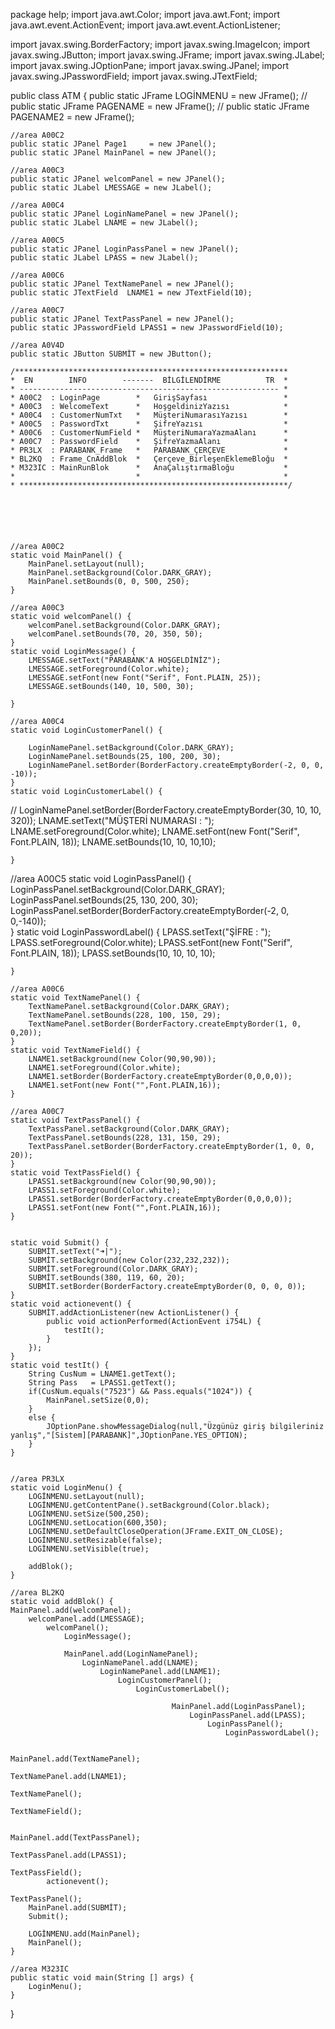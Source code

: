 package help;
import java.awt.Color;
import java.awt.Font;
import java.awt.event.ActionEvent;
import java.awt.event.ActionListener;

import javax.swing.BorderFactory;
import javax.swing.ImageIcon;
import javax.swing.JButton;
import javax.swing.JFrame;
import javax.swing.JLabel;
import javax.swing.JOptionPane;
import javax.swing.JPanel;
import javax.swing.JPasswordField;
import javax.swing.JTextField;

public class ATM {
	public static  JFrame LOGİNMENU = new JFrame();
//	public static  JFrame PAGENAME  = new JFrame();
//	public static  JFrame PAGENAME2 = new JFrame();
	
	//area A00C2
	public static JPanel Page1     = new JPanel();
	public static JPanel MainPanel = new JPanel();
	
	//area A00C3
	public static JPanel welcomPanel = new JPanel();
	public static JLabel LMESSAGE = new JLabel();
	
	//area A00C4
	public static JPanel LoginNamePanel = new JPanel();
	public static JLabel LNAME = new JLabel();
	
	//area A00C5
	public static JPanel LoginPassPanel = new JPanel();
	public static JLabel LPASS = new JLabel();

	//area A00C6
	public static JPanel TextNamePanel = new JPanel();
	public static JTextField  LNAME1 = new JTextField(10);
	
	//area A00C7
	public static JPanel TextPassPanel = new JPanel();
	public static JPasswordField LPASS1 = new JPasswordField(10);
	
	//area A0V4D
	public static JButton SUBMİT = new JButton();

	/*************************************************************
	*  EN        INFO        -------  BİLGİLENDİRME          TR  *
	* ---------------------------------------------------------- *
	* A00C2  : LoginPage        *   GirişSayfası                 *
	* A00C3  : WelcomeText      *   HoşgeldinizYazısı            *
	* A00C4  : CustomerNumTxt   *   MüşteriNumarasıYazısı        *
	* A00C5  : PasswordTxt      *   ŞifreYazısı                  *
	* A00C6  : CustomerNumField *   MüşteriNumaraYazmaAlanı      *
	* A00C7  : PasswordField    *   ŞifreYazmaAlanı              *
	* PR3LX  : PARABANK_Frame   *   PARABANK_ÇERÇEVE             * 
	* BL2KQ  : Frame_CnAddBlok  *   Çerçeve_BirleşenEklemeBloğu  *
	* M323IC : MainRunBlok      *   AnaÇalıştırmaBloğu           * 
	*                           *                                *
	* ************************************************************/
	
	
	
	

	
	//area A00C2
	static void MainPanel() {
		MainPanel.setLayout(null);
		MainPanel.setBackground(Color.DARK_GRAY);
		MainPanel.setBounds(0, 0, 500, 250);
	}
	
	//area A00C3
	static void welcomPanel() {
		welcomPanel.setBackground(Color.DARK_GRAY);
		welcomPanel.setBounds(70, 20, 350, 50);
	}
	static void LoginMessage() {
		LMESSAGE.setText("PARABANK'A HOŞGELDİNİZ");
		LMESSAGE.setForeground(Color.white);
		LMESSAGE.setFont(new Font("Serif", Font.PLAIN, 25));
		LMESSAGE.setBounds(140, 10, 500, 30);
		 
	}
	
	//area A00C4
	static void LoginCustomerPanel() {
		
		LoginNamePanel.setBackground(Color.DARK_GRAY);
		LoginNamePanel.setBounds(25, 100, 200, 30);
		LoginNamePanel.setBorder(BorderFactory.createEmptyBorder(-2, 0, 0, -10));
	}
  	static void LoginCustomerLabel() {
//		 LoginNamePanel.setBorder(BorderFactory.createEmptyBorder(30, 10, 10, 320));
		LNAME.setText("MÜŞTERİ NUMARASI : ");
		LNAME.setForeground(Color.white);
		LNAME.setFont(new Font("Serif", Font.PLAIN, 18));
		LNAME.setBounds(10, 10, 10,10);

	}
  	
  //area A00C5
	static void LoginPassPanel() {
		LoginPassPanel.setBackground(Color.DARK_GRAY);
		LoginPassPanel.setBounds(25, 130, 200, 30);
		LoginPassPanel.setBorder(BorderFactory.createEmptyBorder(-2, 0, 0,-140));	
	}
	static void LoginPasswordLabel() {
		LPASS.setText("ŞİFRE : ");
		LPASS.setForeground(Color.white);
		LPASS.setFont(new Font("Serif", Font.PLAIN, 18));
		LPASS.setBounds(10, 10, 10, 10);
		
	}
	
	//area A00C6
	static void TextNamePanel() {
		TextNamePanel.setBackground(Color.DARK_GRAY);
		TextNamePanel.setBounds(228, 100, 150, 29);
		TextNamePanel.setBorder(BorderFactory.createEmptyBorder(1, 0, 0,20));	
	}
	static void TextNameField() {
		LNAME1.setBackground(new Color(90,90,90));
		LNAME1.setForeground(Color.white);
		LNAME1.setBorder(BorderFactory.createEmptyBorder(0,0,0,0));
		LNAME1.setFont(new Font("",Font.PLAIN,16));
	}
	
	//area A00C7
	static void TextPassPanel() {
		TextPassPanel.setBackground(Color.DARK_GRAY);
		TextPassPanel.setBounds(228, 131, 150, 29);
		TextPassPanel.setBorder(BorderFactory.createEmptyBorder(1, 0, 0, 20));
	}
	static void TextPassField() {
		LPASS1.setBackground(new Color(90,90,90));
		LPASS1.setForeground(Color.white);
		LPASS1.setBorder(BorderFactory.createEmptyBorder(0,0,0,0));
		LPASS1.setFont(new Font("",Font.PLAIN,16));
	}
	
	
	static void Submit() {
		SUBMİT.setText("➜|");
		SUBMİT.setBackground(new Color(232,232,232));
		SUBMİT.setForeground(Color.DARK_GRAY);
		SUBMİT.setBounds(380, 119, 60, 20);
		SUBMİT.setBorder(BorderFactory.createEmptyBorder(0, 0, 0, 0));
	}
	static void actionevent() { 
		SUBMİT.addActionListener(new ActionListener() {
			public void actionPerformed(ActionEvent i754L) {
				testIt();
			}
		});
	}
	static void testIt() {
		String CusNum = LNAME1.getText();
		String Pass   = LPASS1.getText();
		if(CusNum.equals("7523") && Pass.equals("1024")) {
			MainPanel.setSize(0,0);
		}
		else {
			JOptionPane.showMessageDialog(null,"Üzgünüz giriş bilgileriniz yanlış","[Sistem][PARABANK]",JOptionPane.YES_OPTION);
		}
	}
	
	
	//area PR3LX
	static void LoginMenu() {
		LOGİNMENU.setLayout(null);
		LOGİNMENU.getContentPane().setBackground(Color.black);
		LOGİNMENU.setSize(500,250);
		LOGİNMENU.setLocation(600,350);
		LOGİNMENU.setDefaultCloseOperation(JFrame.EXIT_ON_CLOSE);
		LOGİNMENU.setResizable(false);
		LOGİNMENU.setVisible(true);
		
		addBlok();
	}
	
	//area BL2KQ
	static void addBlok() {
	MainPanel.add(welcomPanel);
		welcomPanel.add(LMESSAGE);
			welcomPanel();
				LoginMessage();
				
				MainPanel.add(LoginNamePanel);
					LoginNamePanel.add(LNAME);
						LoginNamePanel.add(LNAME1);
							LoginCustomerPanel();
								LoginCustomerLabel();
				
										MainPanel.add(LoginPassPanel);
											LoginPassPanel.add(LPASS);
												LoginPassPanel();
													LoginPasswordLabel();
														
															MainPanel.add(TextNamePanel);
																TextNamePanel.add(LNAME1);
																	TextNamePanel();
																		TextNameField();
																	
																		MainPanel.add(TextPassPanel);
																			TextPassPanel.add(LPASS1);
																				TextPassField();
			actionevent();										
																				TextPassPanel();
		MainPanel.add(SUBMİT);
		Submit();
																			
		LOGİNMENU.add(MainPanel);
		MainPanel();
	}
	
	//area M323IC
	public static void main(String [] args) {
		LoginMenu();
	}
}
